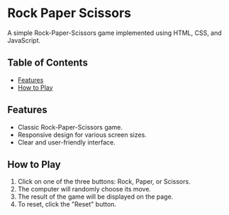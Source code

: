 # Rock Paper Scissors

A simple Rock-Paper-Scissors game implemented using HTML, CSS, and JavaScript.

## Table of Contents

- [Features](#features)
- [How to Play](#how-to-play)

## Features

- Classic Rock-Paper-Scissors game.
- Responsive design for various screen sizes.
- Clear and user-friendly interface.

## How to Play

1. Click on one of the three buttons: Rock, Paper, or Scissors.
2. The computer will randomly choose its move.
3. The result of the game will be displayed on the page.
4. To reset, click the "Reset" button.

